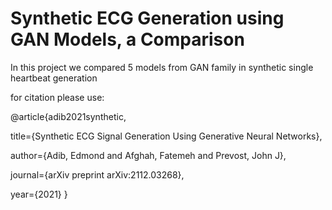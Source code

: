 # Synthetic ECG Generation using GAN Models, a Comparison
In this project we compared 5 models from GAN family in synthetic single heartbeat generation

for citation please use:

@article{adib2021synthetic,

  title={Synthetic ECG Signal Generation Using Generative Neural Networks},
  
  author={Adib, Edmond and Afghah, Fatemeh and Prevost, John J},
  
  journal={arXiv preprint arXiv:2112.03268},
  
  year={2021}
}
